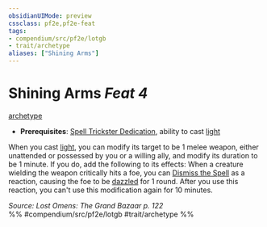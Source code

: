 ```yaml
---
obsidianUIMode: preview
cssclass: pf2e,pf2e-feat
tags:
- compendium/src/pf2e/lotgb
- trait/archetype
aliases: ["Shining Arms"]
---
```

# Shining Arms  *Feat 4*  
[archetype](archetype.md "Archetype Feat Trait")  

- **Prerequisites**: [Spell Trickster Dedication](spell-trickster-dedication-lotgb.md), ability to cast [light](Reference/Compendium/Spells/light.md)

When you cast [light](Reference/Compendium/Spells/light.md), you can modify its target to be 1 melee weapon, either unattended or possessed by you or a willing ally, and modify its duration to be 1 minute. If you do, add the following to its effects: When a creature wielding the weapon critically hits a foe, you can [Dismiss the Spell](dismiss.md) as a reaction, causing the foe to be [dazzled](conditions.md#Dazzled) for 1 round. After you use this reaction, you can't use this modification again for 10 minutes.

*Source: Lost Omens: The Grand Bazaar p. 122*  
%% #compendium/src/pf2e/lotgb #trait/archetype %%